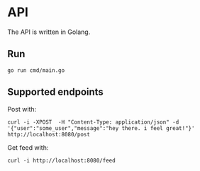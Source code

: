 # API

The API is written in Golang.

## Run

```go run cmd/main.go```

## Supported endpoints

Post with:
```
curl -i -XPOST  -H "Content-Type: application/json" -d '{"user":"some_user","message":"hey there. i feel great!"}' http://localhost:8080/post
```

Get feed with:
```
curl -i http://localhost:8080/feed
```